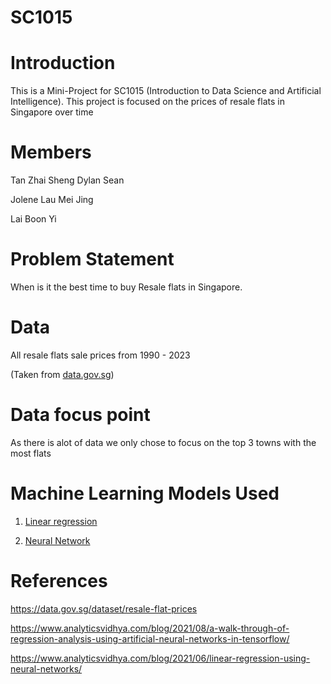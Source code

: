 # SC1015

# Introduction

This is a Mini-Project for SC1015 (Introduction to Data Science and Artificial Intelligence). This project is focused on the prices of resale flats in Singapore over time

# Members

Tan Zhai Sheng Dylan Sean

Jolene Lau Mei Jing

Lai Boon Yi

# Problem Statement

When is it the best time to buy Resale flats in Singapore.

# Data

All resale flats sale prices from 1990 - 2023

(Taken from [data.gov.sg](https://data.gov.sg/dataset/resale-flat-prices))

# Data focus point

As there is alot of data we only chose to focus on the top 3 towns with the most flats

# Machine Learning Models Used

1. [Linear regression](https://github.com/Tzsds/SC1015/blob/main/ML(Linear%20Regression).ipynb)

2. [Neural Network](https://github.com/Tzsds/SC1015/blob/main/ML(Neural%20Network).ipynb)

# References

https://data.gov.sg/dataset/resale-flat-prices

https://www.analyticsvidhya.com/blog/2021/08/a-walk-through-of-regression-analysis-using-artificial-neural-networks-in-tensorflow/

https://www.analyticsvidhya.com/blog/2021/06/linear-regression-using-neural-networks/


